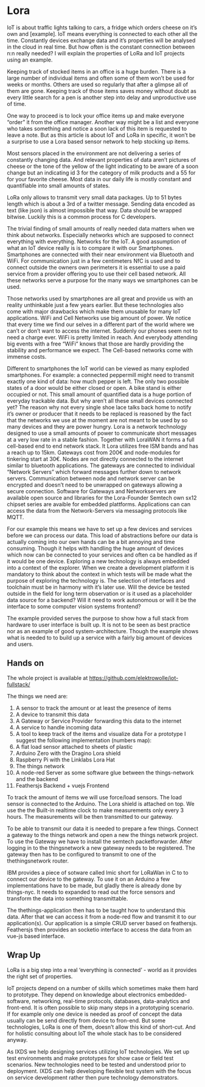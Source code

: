 Lora
====
IoT is about traffic lights talking to cars, a fridge which orders cheese on
it’s own and [example]. IoT means everything is connected to each other all the
time. Constantly devices exchange data and it’s properties will be analysed in
the cloud in real time. But how often is the constant connection between n:n
really needed? I will explain the properties of LoRa and IoT projects using an
example.

Keeping track of stocked items in an office is a huge burden. There is a large
number of individual items and often some of them won’t be used for weeks or
months. Others are used so regularly that after a glimpse all of them are gone.
Keeping track of those items saves money without doubt as every little search
for a pen is another step into delay and unproductive use of time.

One way to proceed is to lock your office items up and make everyone “order” it
from the office manager. Another way might be a list and everyone who takes
something and notice a soon lack of this item is requested to leave a note. But
as this article is about IoT and LoRa in specific, it won’t be a surprise to
use a Lora based sensor network to help stocking up items.

Most sensors placed in the environment are not delivering a series of
constantly changing data. And relevant properties of data aren’t pictures of
cheese or the tone of the yellow of the light indicating to be aware of a soon
change but an indicating id 3 for the category of milk products and a 55 for
for your favorite cheese. Most data in our daily life is mostly constant and
quantifiable into small amounts of states.

LoRa only allows to transmit very small data packages. Up to 51 bytes length
which is about a 3rd of a twitter message. Sending data encoded as text (like
json) is almost impossible that way. Data should be wrapped bitwise. Luckily
this is a common process for C developers.

The trivial finding of small amounts of really needed data matters when we
think about networks. Especially networks which are supposed to connect
everything with everything. Networks for the IoT. A good assumption of what an
IoT device really is is to compare it with our Smartphones. Smartphones are
connected with their near environment via Bluetooth and WiFi. For communication
just in a few centimeters NfC is used and to connect outside the owners own
perimeters it is essential to use a paid service from a provider offering you
to use their cell based network. All these networks serve a purpose for the
many ways we smartphones can be used.

Those networks used by smartphones are all great and provide us with an reality
unthinkable just a few years earlier. But these technologies also come with
major drawbacks which make them unusable for many IoT applications. WiFi and
Cell Networks use big amount of power. We notice that every time we find our
selves in a different part of the world where we can’t or don’t want to access
the internet. Suddenly our phones seem not to need a charge ever. WiFi is
pretty limited in reach. And everybody attending big events with a free “WiFi”
knows that those are hardly providing the stability and performance we expect.
The Cell-based networks come with immense costs.

Different to smartphones the IoT world can be viewed as many exploded
smartphones. For example: a connected peppermill might need to transmit exactly
one kind of data: how much pepper is left. The only two possible states of a
door would be either closed or open. A bike stand is either occupied or not.
This small amount of quantified data is a huge portion of everyday trackable
data. But why aren’t all these small devices connected yet? The reason why not
every single shoe lace talks back home to notify it’s owner or producer that it
needs to be replaced is reasoned by the fact that the networks we use at the
moment are not meant to be used by so many devices and they are power hungry.
Lora is a network technology designed to use a small amounts of power to
communicate short messages at a very low rate in a stable fashion. Together
with LoraWAN it forms a full cell-based end to end network stack. It Lora
utilizes free ISM bands and has a reach up to 15km. Gateways cost from 200€ and
node-modules for tinkering start at 30€. Nodes are not directly connected to
the internet similar to bluetooth applications. The gateways are connected to
individual “Network Servers” which forward messages further down to network
servers. Communication between node and network server can be encrypted and
doesn’t need to be unwrapped on gateways allowing a secure connection.
Software for Gateways and Networkservers are available open source and
libraries for the Lora-Founder Semtech own sx12 chipset series are avaible for
embedded plattforms. Applications can can access the data from the
Network-Servers via messaging protocols like MQTT.

For our example this means we have to set up a few devices and services before
we can process our data. This load of abstractions before our data is actually
coming into our own hands can be a bit annoying and time consuming. Though it
helps with handling the huge amount of devices which now can be connected to
your services and often ca be handled as if it would be one device.
Exploring a new technology is always embedded into a context of the explorer.
When we create a development platform it is mandatory to think about the
context in which tests will be made what the purpose of exploring the
technology is. The selection of interfaces and toolchain must be in harmony
with it’s later use. Will the device be tested outside in the field for long
term observation or is it used as a placeholder data source for a backend? Will
it need to work autonomous or will it be the interface to some computer vision
systems frontend?

The example provided serves the purpose to show how a full stack from hardware
to user interface is built up. It is not to be seen as best practice nor as an
example of good system-architecture. Though the example shows what is needed to
to build up a service with a fairly big amount of devices and users.

Hands on
--------

The whole project is available at https://github.com/elektrowolle/iot-fullstack/

The things we need are:
1.    A sensor to track the amount or at least the presence of items
2.    A device to transmit this data
3.    A Gateway or Service Provider forwarding this data to the internet
4.    A service to handle incoming data
5.    A tool to keep track of the items and visualize data
For a prototype I suggest the following implementation (numbers map):
1.    A flat load sensor attached to sheets of plastic
2.    Arduino Zero with the Dragino Lora shield
3.    Raspberry Pi with the Linklabs Lora Hat
4.    The things network
5.    A node-red Server as some software glue between the things-network and
the backend
6.    Feathersjs Backend + vuejs Frontend

To track the amount of items we will use force/load sensors. The load sensor is
connected to the Arduino. The Lora shield is attached on top. We use the the
Built-in realtime clock to make measurements only every 3 hours. The
measurements will be then transmitted to our gateway.

To be able to transmit our data it is needed to prepare a few things. Connect a
gateway to the things network and open a new the things network project. To use
the Gateway we have to install the semtech packetforwarder. After logging in to
the thingsnetwork a new gateway needs to be registered. The gateway then has to
be configured to transmit to one of the thethingsnetwork router. 

IBM provides a piece of sotware called lmic short for LoRaWan in C to to
connect our device to the gateway. To use it on an Arduino a few
implementations have to be made, but gladly there is already done by
things-nyc. It needs to expanded to read out the force sensors and transform
the data into something transmittable.

The thethings-application then has to be taught how to understand this data.
After that we can access it from a node-red flow and transmit it to our
application(s). Our application is a simple CRUD server based on feathersjs.
Feathersjs then provides an socketio interface to access the data from an
vue-js based interface.

Wrap Up
-------
LoRa is a big step into a real ‘everything is connected’ - world as it provides
the right set of properties.

IoT projects depend on a number of skills which sometimes make them hard to
prototype. They depend on knowledge about electronics embedded-software,
networking, real-time protocols, databases, data-analytics and front-end. It is
often possible to skip many steps in a prototyping scenario. If for example
only one device is needed as proof of concept the data usually can be send
directly from device to fron-end. But some technologies, LoRa is one of them,
doesn’t allow this kind of short-cut. And for holistic consulting about IoT the
whole stack has to be considered anyway.

As IXDS we help designing services utilizing IoT technologies. We set up test
environments and make prototypes for show case or field test scenarios. New
technologies need to be tested and understood prior to deployment. IXDS can
help developing flexible test system with the focus on service development
rather then pure technology demonstrators.
